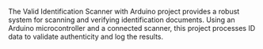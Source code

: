 The Valid Identification Scanner with Arduino project provides a robust system for scanning and verifying identification documents. Using an Arduino microcontroller and a connected scanner, this project processes ID data to validate authenticity and log the results.
